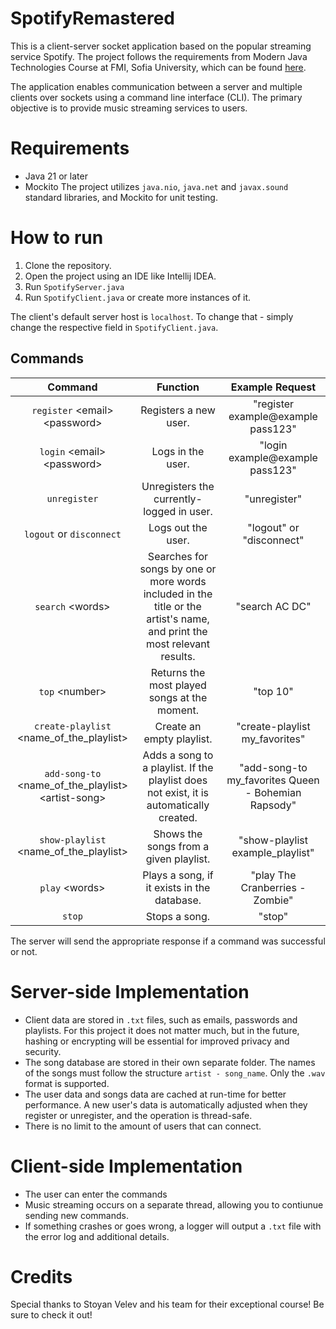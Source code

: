 # SpotifyRemastered

This is a client-server socket application based on the popular streaming service Spotify.
The project follows the requirements from Modern Java Technologies Course at FMI, Sofia University, which can be found [here](https://github.com/fmi/java-course/blob/mjt-2023-2024/course-projects/spotify.md).

The application enables communication between a server and multiple clients over sockets using a command line interface (CLI). The primary objective is to provide music streaming services to users.

# Requirements
- Java 21 or later
- Mockito
The project utilizes `java.nio`, `java.net` and `javax.sound` standard libraries, and Mockito for unit testing.   

# How to run
1. Clone the repository.
2. Open the project using an IDE like Intellij IDEA.
3. Run `SpotifyServer.java`
4. Run `SpotifyClient.java` or create more instances of it.

The client's default server host is `localhost`. To change that - simply change the respective field in `SpotifyClient.java`.

## Commands
|Command|Function|Example Request|
|:-:|:-:|:-:|
| `register` \<email> \<password> | Registers a new user. | "register example@example pass123" |
| `login` \<email> \<password> | Logs in the user. | "login example@example pass123" |
| `unregister`  | Unregisters the currently-logged in user. | "unregister" |
| `logout` or `disconnect` | Logs out the user. | "logout" or "disconnect" |
| `search` \<words> | Searches for songs by one or more words included in the title or the artist's name, and print the most relevant results. | "search AC DC"  |
| `top` \<number> | Returns the most played songs at the moment. | "top 10" |
| `create-playlist` \<name_of_the_playlist> | Create an empty playlist. | "create-playlist my_favorites" |
| `add-song-to` \<name_of_the_playlist> \<artist-song> | Adds a song to a playlist. If the playlist does not exist, it is automatically created. | "add-song-to my_favorites Queen - Bohemian Rapsody" |
| `show-playlist` \<name_of_the_playlist> | Shows the songs from a given playlist. | "show-playlist example_playlist" |
| `play` \<words> | Plays a song, if it exists in the database. | "play The Cranberries - Zombie" |
| `stop` | Stops a song. | "stop" |  

The server will send the appropriate response if a command was successful or not.

# Server-side Implementation
- Client data are stored in `.txt` files, such as emails, passwords and playlists. For this project it does not matter much, but in the future, hashing or encrypting will be essential for improved privacy and security.
- The song database are stored in their own separate folder. The names of the songs must follow the structure `artist - song_name`. Only the `.wav` format is supported.
- The user data and songs data are cached at run-time for better performance. A new user's data is automatically adjusted when they register or unregister, and the operation is thread-safe.
- There is no limit to the amount of users that can connect.

# Client-side Implementation
- The user can enter the commands
- Music streaming occurs on a separate thread, allowing you to contiunue sending new commands.
- If something crashes or goes wrong, a logger will output a `.txt` file with the error log and additional details.

# Credits
Special thanks to Stoyan Velev and his team for their exceptional course! Be sure to check it out!

